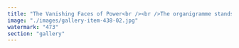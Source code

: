 ```yaml
---
title: "The Vanishing Faces of Power<br /><br />The organigramme stands incomplete. Spaces left hollow—names once whispered in corridors now faded into silence.<br /><br />The system, once rigid in control, now reveals its cracks. The missing figures aren’t accidents; they are symptoms. A structure built on dominance cannot withstand decentralization.<br /><br />Influence isn’t erased—it is reallocated. While empty seats linger at the center, fluid coordination thrives on the periphery. The static hierarchy collapses, giving way to dynamic recalibration.<br /><br />Power was never about titles. It was about synchronization.<br /><br /><br />#SystemicRecalibration <br />#FractalResonance <br />#DecentralizedSynchronization <br />#BeyondCentralizedIllusions"
image: "./images/gallery-item-438-02.jpg"
watermark: "473"
section: "gallery"
---
```

